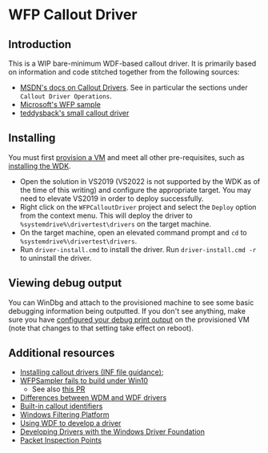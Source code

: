 # WFP Callout Driver

## Introduction

This is a WIP bare-minimum WDF-based callout driver. It is primarily based on information and code stitched together from the following sources:

* [MSDN's docs on Callout Drivers](https://docs.microsoft.com/en-us/windows-hardware/drivers/network/roadmap-for-developing-wfp-callout-drivers). See in particular the sections under `Callout Driver Operations`.
* [Microsoft's WFP sample](https://docs.microsoft.com/en-us/samples/microsoft/windows-driver-samples/windows-filtering-platform-sample/)
* [teddysback's small callout driver](https://github.com/teddysback/netFilter)

## Installing

You must first [provision a VM](https://docs.microsoft.com/en-us/windows-hardware/drivers/gettingstarted/provision-a-target-computer-wdk-8-1) and meet all other pre-requisites, such as [installing the WDK](https://docs.microsoft.com/en-us/windows-hardware/drivers/download-the-wdk).
* Open the solution in VS2019 (VS2022 is not supported by the WDK as of the time of this writing) and configure the appropriate target. You may need to elevate VS2019 in order to deploy successfully.
* Right click on the `WFPCalloutDriver` project and select the `Deploy` option from the context menu. This will deploy the driver to `%systemdrive%\drivertest\drivers` on the target machine.
* On the target machine, open an elevated command prompt and `cd` to `%systemdrive%\drivertest\drivers`.
* Run `driver-install.cmd` to install the driver. Run `driver-install.cmd -r` to uninstall the driver.

## Viewing debug output

You can WinDbg and attach to the provisioned machine to see some basic debugging information being outputted. If you don't see anything, make sure you have [configured your debug print output](https://stackoverflow.com/questions/17109074/kdprintex-in-debugger-immediate-window-into-vs-2012-is-not-printing-any-msg) on the provisioned VM (note that changes to that setting take effect on reboot).

## Additional resources

* [Installing callout drivers (INF file guidance)](https://docs.microsoft.com/en-us/windows-hardware/drivers/network/inf-files-for-callout-drivers);
* [WFPSampler fails to build under Win10](https://docs.microsoft.com/en-us/answers/questions/233569/wfpsampler-fails-to-build-under-windows-10.html)
  * See also [this PR](https://github.com/microsoft/Windows-driver-samples/pull/538/files)
* [Differences between WDM and WDF drivers](https://docs.microsoft.com/en-us/windows-hardware/drivers/wdf/differences-between-wdm-and-kmdf)
* [Built-in callout identifiers](https://docs.microsoft.com/en-us/windows-hardware/drivers/network/built-in-callout-identifiers)
* [Windows Filtering Platform](https://docs.microsoft.com/en-us/windows/win32/fwp/windows-filtering-platform-start-page)
* [Using WDF to develop a driver](https://docs.microsoft.com/en-us/windows-hardware/drivers/wdf/using-the-framework-to-develop-a-driver)
* [Developing Drivers with the Windows Driver Foundation](https://docs.microsoft.com/en-us/windows-hardware/drivers/wdf/developing-drivers-with-wdf)
* [Packet Inspection Points](https://docs.microsoft.com/en-us/windows-hardware/drivers/network/packet-inspection-points)
